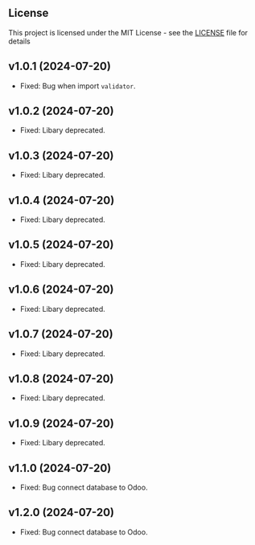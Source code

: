 ## License
This project is licensed under the MIT License - see the [LICENSE](LICENSE) file for details

## v1.0.1 (2024-07-20)
- Fixed: Bug when import `validator`.

## v1.0.2 (2024-07-20)
- Fixed: Libary deprecated.

## v1.0.3 (2024-07-20)
- Fixed: Libary deprecated.

## v1.0.4 (2024-07-20)
- Fixed: Libary deprecated.

## v1.0.5 (2024-07-20)
- Fixed: Libary deprecated.

## v1.0.6 (2024-07-20)
- Fixed: Libary deprecated.

## v1.0.7 (2024-07-20)
- Fixed: Libary deprecated.

## v1.0.8 (2024-07-20)
- Fixed: Libary deprecated.

## v1.0.9 (2024-07-20)
- Fixed: Libary deprecated.

## v1.1.0 (2024-07-20)
- Fixed: Bug connect database to Odoo.

## v1.2.0 (2024-07-20)
- Fixed: Bug connect database to Odoo.